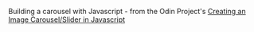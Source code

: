 Building a carousel with Javascript - from the Odin Project's [Creating an Image Carousel/Slider in Javascript](http://www.theodinproject.com/javascript-and-jquery/creating-an-image-carousel-slider)
